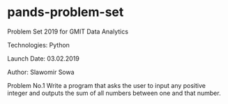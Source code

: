 # pands-problem-set

Problem Set 2019 for GMIT Data Analytics 

Technologies: Python

Launch Date: 03.02.2019

Author: Slawomir Sowa

Problem No.1 
    Write a program that asks the user to input any positive integer and outputs the
    sum of all numbers between one and that number.


